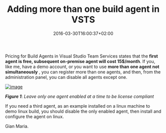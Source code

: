 ﻿---
title: "Adding more than one build agent in VSTS"
description: ""
date: 2016-03-30T16:00:37+02:00
draft: false
tags: [build,vNext,VSTS]
categories: [Team Foundation Server]
---
Pricing for Build Agents in Visual Studio Team Services states that the  **first agent is free, subsequent on-premise agent will cost 15$/month**. If you, like me, have a demo account, or you want to use  **more than one agent not simultaneously** , you can register more than one agents, and then, from the administration panel, you can disable all agents except one.

[![image](http://www.codewrecks.com/blog/wp-content/uploads/2016/03/image_thumb-1.png "image")](http://www.codewrecks.com/blog/wp-content/uploads/2016/03/image-1.png)

 ***Figure 1***: *Leave only one agent enabled at a time to be license compliant*

If you need a third agent, as an example installed on a linux machine to demo linux build, you should disable the only enabled agent, then install and configure the agent on linux.

Gian Maria.
